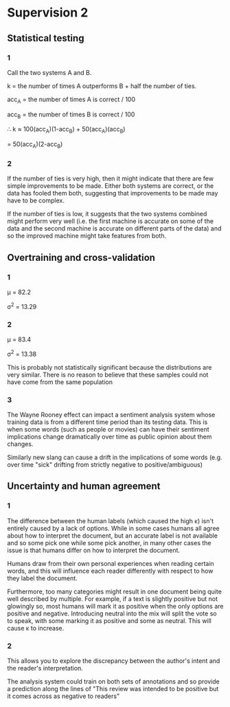 # Supervision 2

## Statistical testing

### 1

Call the two systems A and B.

k = the number of times A outperforms B + half the number of ties.

acc<sub>A</sub> = the number of times A is correct / 100

acc<sub>B</sub> = the number of times B is correct / 100

&therefore; k &approx; 100(acc<sub>A</sub>)(1-acc<sub>B</sub>) + 50(acc<sub>A</sub>)(acc<sub>B</sub>)

= 50(acc<sub>A</sub>)(2-acc<sub>B</sub>)

### 2

If the number of ties is very high, then it might indicate that there are few simple improvements to be made. Either both systems are correct, or the data has fooled them both, suggesting that improvements to be made may have to be complex.

If the number of ties is low, it suggests that the two systems combined might perform very well (i.e. the first machine is accurate on some of the data and the second machine is accurate on different parts of the data) and so the improved machine might take features from both.

## Overtraining and cross-validation

### 1

&mu; = 82.2

&sigma;<sup>2</sup> = 13.29

### 2

&mu; = 83.4

&sigma;<sup>2</sup> = 13.38

This is probably not statistically significant because the distributions are very similar. There is no reason to believe that these samples could not have come from the same population

### 3

The Wayne Rooney effect can impact a sentiment analysis system whose training data is from a different time period than its testing data. This is when some words (such as people or movies) can have their sentiment implications change dramatically over time as public opinion about them changes.

Similarly new slang can cause a drift in the implications of some words (e.g. over time "sick" drifting from strictly negative to positive/ambiguous)

## Uncertainty and human agreement

### 1

The difference between the human labels (which caused the high &kappa;) isn't entirely caused by a lack of options. While in some cases humans all agree about how to interpret the document, but an accurate label is not available and so some pick one while some pick another, in many other cases the issue is that humans differ on how to interpret the document.

Humans draw from their own personal experiences when reading certain words, and this will influence each reader differently with respect to how they label the document.

Furthermore, too many categories might result in one document being quite well described by multiple. For example, if a text is slightly positive but not glowingly so, most humans will mark it as positive when the only options are positive and negative. Introducing neutral into the mix will split the vote so to speak, with some marking it as positive and some as neutral. This will cause &kappa; to increase.

### 2

This allows you to explore the discrepancy between the author's intent and the reader's interpretation.

The analysis system could train on both sets of annotations and so provide a prediction along the lines of "This review was intended to be positive but it comes across as negative to readers"